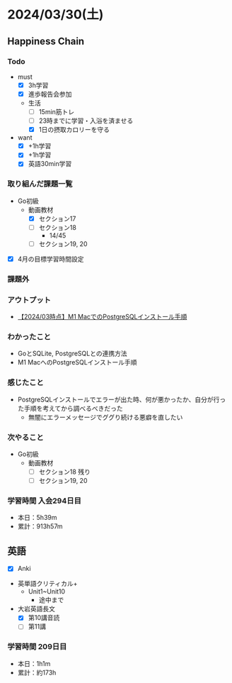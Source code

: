 # 2024/03/30(土)

## Happiness Chain

### Todo

- must
  - [x] 3h学習
  - [x] 進歩報告会参加
  - 生活
    - [ ] 15min筋トレ
    - [ ] 23時までに学習・入浴を済ませる
    - [x] 1日の摂取カロリーを守る
- want
  - [x] +1h学習
  - [x] +1h学習
  - [x] 英語30min学習

### 取り組んだ課題一覧

- Go初級
  - 動画教材
    - [x] セクション17
    - [ ] セクション18
      - 14/45
    - [ ] セクション19, 20
- [x] 4月の目標学習時間設定

### 課題外

### アウトプット

- [【2024/03時点】M1 MacでのPostgreSQLインストール手順](https://qiita.com/wsigma21/items/b6d499d41187927591a2)

### わかったこと

- GoとSQLite, PostgreSQLとの連携方法
- M1 MacへのPostgreSQLインストール手順

### 感じたこと

- PostgreSQLインストールでエラーが出た時、何が悪かったか、自分が行った手順を考えてから調べるべきだった
  - 無闇にエラーメッセージでググり続ける悪癖を直したい

### 次やること

- Go初級
  - 動画教材
    - [ ] セクション18 残り
    - [ ] セクション19, 20

### 学習時間 入会294日目

- 本日：5h39m
- 累計：913h57m

## 英語

- [x] Anki
- 英単語クリティカル+
  - Unit1~Unit10
    - 途中まで
- 大岩英語長文
  - [x] 第10講音読
  - [ ] 第11講

### 学習時間 209日目

- 本日：1h1m
- 累計：約173h
